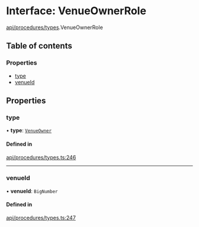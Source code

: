# Interface: VenueOwnerRole

[api/procedures/types](../wiki/api.procedures.types).VenueOwnerRole

## Table of contents

### Properties

- [type](../wiki/api.procedures.types.VenueOwnerRole#type)
- [venueId](../wiki/api.procedures.types.VenueOwnerRole#venueid)

## Properties

### type

• **type**: [`VenueOwner`](../wiki/api.procedures.types.RoleType#venueowner)

#### Defined in

[api/procedures/types.ts:246](https://github.com/PolymeshAssociation/polymesh-sdk/blob/fe2e6dd1/src/api/procedures/types.ts#L246)

___

### venueId

• **venueId**: `BigNumber`

#### Defined in

[api/procedures/types.ts:247](https://github.com/PolymeshAssociation/polymesh-sdk/blob/fe2e6dd1/src/api/procedures/types.ts#L247)

